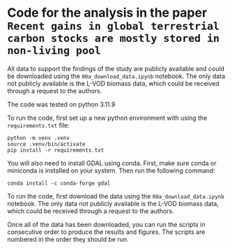 # Code for the analysis in the paper `Recent gains in global terrestrial carbon stocks are mostly stored in non-living pool`

All data to support the findings of the study are publicly available and could be downloaded using the `00a_download_data.ipynb` notebook. The only data not publicly available is the L-VOD biomass data, which could be received through a request to the authors.

The code was tested on python 3.11.9

To run the code, first set up a new python environment with using the `requirements.txt` file:


```
python -m venv .venv
source .venv/bin/activate
pip install -r requirements.txt
```

You will also need to install GDAL using conda. First, make sure conda or miniconda is installed on your system. Then run the following command:

```
conda install -c conda-forge gdal
```

To run the code, first download the data using the `00a_download_data.ipynb` notebook. The only data not publicly available is the L-VOD biomass data, which could be received through a request to the authors.

Once all of the data has been downloaded, you can run the scripts in consecutive order to produce the results and figures. The scripts are numbered in the order they should be run.